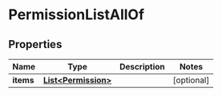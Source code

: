 

# PermissionListAllOf


## Properties

Name | Type | Description | Notes
------------ | ------------- | ------------- | -------------
**items** | [**List&lt;Permission&gt;**](Permission.md) |  |  [optional]



